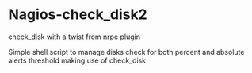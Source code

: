 # Nagios-check_disk2
check_disk with a twist from nrpe plugin

Simple shell script to manage disks check for both percent and absolute alerts threshold making use of check_disk
